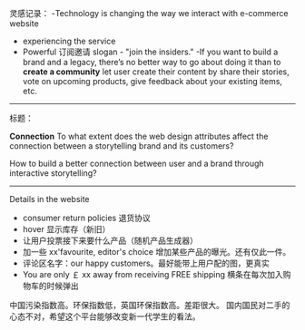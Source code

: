 灵感记录：
-Technology is changing the way we interact with e-commerce website

- experiencing the service
- Powerful 订阅邀请 slogan - "join the insiders."
  -If you want to build a brand and a legacy, there’s no better way to go about doing it than to **create a community** let user create their content by share their stories, vote on upcoming products, give feedback about your existing items, etc.

---

标题：

**Connection**
To what extent does the web design attributes affect the connection between a storytelling brand and its customers?

How to build a better connection between user and a brand through interactive storytelling?

---

Details in the website

- consumer return policies 退货协议
- hover 显示库存（新旧）
- 让用户投票接下来要什么产品（随机产品生成器）
- 加一些 xx'favourite, editor's choice 增加某些产品的曝光。还有仅此一件。
- 评论区名字：our happy customers。最好能带上用户配的图，更真实
- You are only ￡ xx away from receiving FREE shipping 横条在每次加入购物车的时候弹出

中国污染指数高。环保指数低，英国环保指数高。差距很大。
国内国民对二手的心态不对，希望这个平台能够改变新一代学生的看法。
